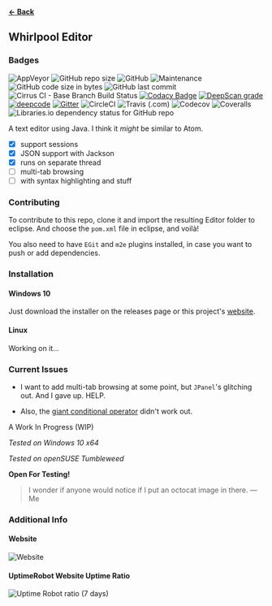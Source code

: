 <b><a href="https://terabytetb.github.io">&#8592; Back</a></b>

## Whirlpool Editor
### Badges
![AppVeyor](https://img.shields.io/appveyor/build/TerabyteTB/Whirlpool?logo=appveyor)
![GitHub repo size](https://img.shields.io/github/repo-size/TerabyteTB/WhirlpoolEditor)
![GitHub](https://img.shields.io/github/license/TerabyteTB/WhirlpoolEditor)
![Maintenance](https://img.shields.io/maintenance/yes/2021)
![GitHub code size in bytes](https://img.shields.io/github/languages/code-size/TerabyteTB/TextEditor)
![GitHub last commit](https://img.shields.io/github/last-commit/TerabyteTB/WhirlpoolEditor)
![Cirrus CI - Base Branch Build Status](https://img.shields.io/cirrus/github/TerabyteTB/WhirlpoolEditor?label=CirrusCI%20build&logo=cirrus-ci)
[![Codacy Badge](https://api.codacy.com/project/badge/Grade/fc5074c387d747898c928bfbc208f69d)](https://app.codacy.com/gh/TerabyteTB/WhirlpoolEditor?utm_source=github.com&utm_medium=referral&utm_content=TerabyteTB/WhirlpoolEditor&utm_campaign=Badge_Grade_Settings)
[![DeepScan grade](https://deepscan.io/api/teams/13347/projects/16353/branches/348738/badge/grade.svg)](https://deepscan.io/dashboard#view=project&tid=13347&pid=16353&bid=348738)
[![deepcode](https://www.deepcode.ai/api/gh/badge?key=eyJhbGciOiJIUzI1NiIsInR5cCI6IkpXVCJ9.eyJwbGF0Zm9ybTEiOiJnaCIsIm93bmVyMSI6IlRlcmFieXRlVEIiLCJyZXBvMSI6IldoaXJscG9vbEVkaXRvciIsImluY2x1ZGVMaW50IjpmYWxzZSwiYXV0aG9ySWQiOjI4NDI3LCJpYXQiOjE2MTYyNTg3Mjl9.DHneQZ3ArCV81F7eYmM7_IQkuXcsXbUUM7apJ7gEVXw)](https://www.deepcode.ai/app/gh/TerabyteTB/WhirlpoolEditor/_/dashboard?utm_content=gh%2FTerabyteTB%2FWhirlpoolEditor)
[![Gitter](https://img.shields.io/gitter/room/TerabyteTB/WhirlpoolEditor?color=darkgreen&label=chat&logo=gitter)](https://gitter.im/TerabyteTB/EditorChat)
![CircleCI](https://img.shields.io/circleci/build/github/TerabyteTB/WhirlpoolEditor?logo=circleci)
![Travis (.com)](https://img.shields.io/travis/com/TerabyteTB/WhirlpoolEditor?logo=travis)
![Codecov](https://img.shields.io/codecov/c/gh/TerabyteTB/WhirlpoolEditor?logo=codecov)
![Coveralls](https://img.shields.io/coveralls/github/TerabyteTB/WhirlpoolEditor?logo=coveralls)
![Libraries.io dependency status for GitHub repo](https://img.shields.io/librariesio/github/TerabyteTB/WhirlpoolEditor?logo=libraries.io)

A text editor using Java. I think it *might* be similar to Atom.

- [x] support sessions
- [x] JSON support with Jackson
- [x] runs on separate thread
- [ ] multi-tab browsing
- [ ] with syntax highlighting and stuff

### Contributing
To contribute to this repo, clone it and import the resulting Editor folder to eclipse. And choose the ```pom.xml``` file in eclipse, and voil&agrave;!

You also need to have ```EGit``` and ```m2e``` plugins installed, in case you want to push or add dependencies.

### Installation
#### Windows 10
Just download the installer on the releases page or this project's [website](https://terabytetb.github.io/).

#### Linux
Working on it...

### Current Issues

- I want to add multi-tab browsing at some point, but ```JPanel```'s glitching out. And I gave up. HELP. 

- Also, the [giant conditional operator](https://github.com/TerabyteTB/WhirlpoolEditor/blob/303b0367c80533c996127a1c8ea2de0ea94b291e/Editor/src/toolbox/Constants.java#L22) didn't work out.

A Work In Progress (WIP)

*Tested on Windows 10 x64*

*Tested on openSUSE Tumbleweed*

**Open For Testing!**

> I wonder if anyone would notice if I put an octocat image in there.
> &mdash; Me
 
### Additional Info
#### Website
![Website](https://img.shields.io/website?down_color=red&down_message=offline&up_color=success&up_message=online&url=https%3A%2F%2Fterabytetb.github.io)
#### UptimeRobot Website Uptime Ratio
![Uptime Robot ratio (7 days)](https://img.shields.io/uptimerobot/ratio/7/m787654728-20f0cf72b7671b8d35421943)
